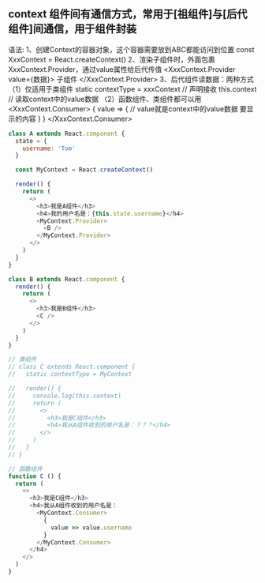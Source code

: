 ## context 组件间有通信方式，常用于[祖组件]与[后代组件]间通信，用于组件封装
语法:
  1、创建Context的容器对象，这个容器需要放到ABC都能访问到位置
    const XxxContext = React.createContext()
  2、渲染子组件时，外面包裹XxxContext.Provider，通过value属性给后代传值
    <XxxContext.Provider value={数据}>
      子组件
    </XxxContext.Provider>
  3、后代组件读数据：两种方式
    （1）仅适用于类组件
        static contextType = xxxContext // 声明接收
        this.context // 读取context中的value数据
    （2）函数组件、类组件都可以用
        <XxxContext.Consumer>
          {
            value => { // value就是context中的value数据
              要显示的内容
            }
          }
        </XxxContext.Consumer>

```js
class A extends React.component {
  state = {
    username: 'Tom'
  }

  const MyContext = React.createContext()

  render() {
    return (
      <>
        <h3>我是A组件</h3>
        <h4>我的用户名是：{this.state.username}</h4>
        <MyContext.Provider>
          <B />
        </MyContext.Provider>
      </>
    )
  }
}

class B extends React.component {
  render() {
    return (
      <>
        <h3>我是B组件</h3>
        <C />
      </>
    )
  }
}

// 类组件
// class C extends React.component {
//   static contextType = MyContext

//   render() {
//     console.log(this.context)
//     return (
//       <>
//         <h3>我是C组件</h3>
//         <h4>我从A组件收到的用户名是：？？？</h4>
//       </>
//     )
//   }
// }

// 函数组件
function C () {
  return (
    <>
      <h3>我是C组件</h3>
      <h4>我从A组件收到的用户名是：
        <MyContext.Consumer>
          {
            value => value.username
          }
        </MyContext.Consumer>
      </h4>
    </>
  )
}
```